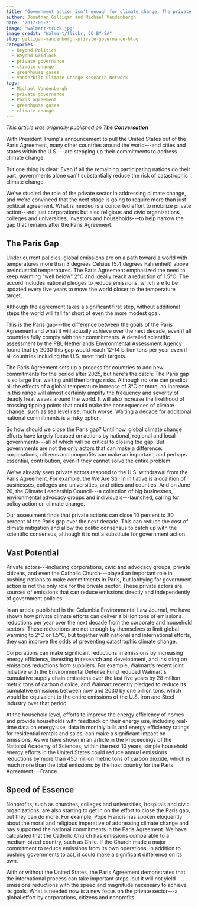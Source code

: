 ```yaml
---
title: "Government action isn't enough for climate change: The private sector can cut billions of tons of carbon"
author: Jonathan Gilligan and Michael Vandenbergh
date: '2017-06-21'
image: "walmart-truck.jpg"
image_credit: "Walmart/flickr, CC-BY-SA"
slug: gilligan-vandenbergh-private-governance-blog
categories:
  - Beyond Politics
  - Beyond Gridlock
  - private governance
  - climate change
  - greenhouse gases
  - Vanderbilt Climate Change Research Network
tags:
  - Michael Vandenbergh
  - private governance
  - Paris agreement
  - greenhouse gases
  - climate change
---
```


<div style="margin-bottom:1em;">
<i>This article was originally published on <a href="https://theconversation.com/government-action-isnt-enough-for-climate-change-the-private-sector-can-cut-billions-of-tons-of-carbon-79728" target-"_blank"><b>The Conversation</b></a></i>
</div>

With President Trump's announcement to pull the United States out of the Paris Agreement, many other countries around the world---and cities and states within the U.S.---are stepping up their commitments to address climate change.

But one thing is clear: Even if all the remaining participating nations do their part, governments alone can't substantially reduce the risk of catastrophic climate change.

We've studied the role of the private sector in addressing climate change, and we're convinced that the next stage is going to require more than just political agreement. What is needed is a concerted effort to mobilize private action---not just corporations but also religious and civic organizations, colleges and universities, investors and households---to help narrow the gap that remains after the Paris Agreement.

## The Paris Gap

Under current policies, global emissions are on a path toward a world with temperatures more than 3 degrees Celsius (5.4 degrees Fahrenheit) above preindustrial temperatures. The Paris Agreement emphasized the need to keep warming "well below" 2&deg;C and ideally reach a reduction of 1.5&deg;C. The accord includes national pledges to reduce emissions, which are to be updated every five years to move the world closer to the temperature target.

Although the agreement takes a significant first step, without additional steps the world will fall far short of even the more modest goal.

This is the Paris gap---the difference between the goals of the Paris Agreement and what it will actually achieve over the next decade, even if all countries fully comply with their commitments. A detailed scientific assessment by the PBL Netherlands Environmental Assessment Agency found that by 2030 this gap would reach 12-14 billion tons per year even if all countries including the U.S. meet their targets.

The Paris Agreement sets up a process for countries to add new commitments for the period after 2025, but here's the catch: The Paris gap is so large that waiting until then brings risks. Although no one can predict all the effects of a global temperature increase of 3&deg;C or more, an increase in this range will almost certainly amplify the frequency and severity of deadly heat waves around the world. It will also increase the likelihood of crossing tipping points that could make the consequences of climate change, such as sea level rise, much worse. Waiting a decade for additional national commitments is a risky option.

So how should we close the Paris gap? Until now, global climate change efforts have largely focused on actions by national, regional and local governments---all of which will be critical to closing the gap. But governments are not the only actors that can make a difference: corporations, citizens and nonprofits can make an important, and perhaps essential, contribution, even if they cannot solve the entire problem.

We've already seen private actors respond to the U.S. withdrawal from the Paris Agreement. For example, the We Are Still In initiative is a coalition of businesses, colleges and universities, and cities and counties. And on June 20, the Climate Leadership Council---a collection of big businesses, environmental advocacy groups and individuals---launched, calling for policy action on climate change.

Our assessment finds that private actions can close 10 percent to 30 percent of the Paris gap over the next decade. This can reduce the cost of climate mitigation and allow the politic consensus to catch up with the scientific consensus, although it is not a substitute for government action.

## Vast Potential

Private actors---including corporations, civic and advocacy groups, private citizens, and even the Catholic Church---played an important role in pushing nations to make commitments in Paris, but lobbying for government action is not the only role for the private sector. These private actors are sources of emissions that can reduce emissions directly and independently of government policies.

In an article published in the Columbia Environmental Law Journal, we have shown how private climate efforts can deliver a billion tons of emissions reductions per year over the next decade from the corporate and household sectors. These reductions are not enough by themselves to limit global warming to 2&deg;C or 1.5&deg;C, but together with national and international efforts, they can improve the odds of preventing catastrophic climate change.

Corporations can make significant reductions in emissions by increasing energy efficiency, investing in research and development, and insisting on emissions reductions from suppliers. For example, Walmart's recent joint initiative with the Environmental Defense Fund reduced Walmart's cumulative supply chain emissions over the last five years by 28 million metric tons of carbon dioxide, and Walmart recently pledged to reduce its cumulative emissions between now and 2030 by one billion tons, which would be equivalent to the entire emissions of the U.S. Iron and Steel Industry over that period.

At the household level, efforts to improve the energy efficiency of homes and provide households with feedback on their energy use, including real-time data on energy use, data in monthly bills and energy efficiency ratings for residential rentals and sales, can make a significant impact on emissions. As we have shown in an article in the Proceedings of the National Academy of Sciences, within the next 10 years, simple household energy efforts in the United States could reduce annual emissions reductions by more than 450 million metric tons of carbon dioxide, which is much more than the total emissions by the host country for the Paris Agreement---France.

## Speed of Essence

Nonprofits, such as churches, colleges and universities, hospitals and civic organizations, are also starting to get in on the effort to close the Paris gap, but they can do more. For example, Pope Francis has spoken eloquently about the moral and religious imperative of addressing climate change and has supported the national commitments in the Paris Agreement. We have calculated that the Catholic Church has emissions comparable to a medium-sized country, such as Chile. If the Church made a major commitment to reduce emissions from its own operations, in addition to pushing governments to act, it could make a significant difference on its own.

With or without the United States, the Paris Agreement demonstrates that the international process can take important steps, but it will not yield emissions reductions with the speed and magnitude necessary to achieve its goals. What is needed now is a new focus on the private sector---a global effort by corporations, citizens and nonprofits.

